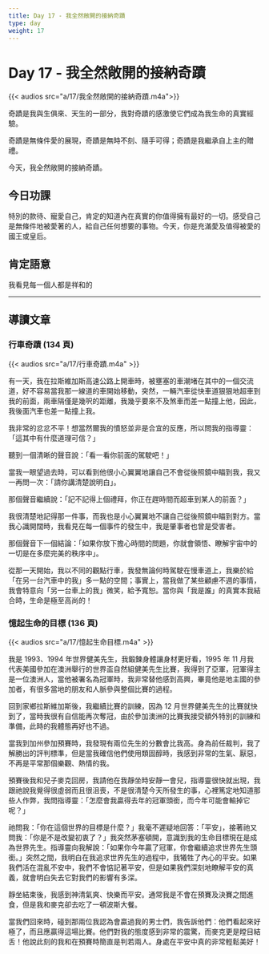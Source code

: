 ```yaml
---
title: Day 17 - 我全然敞開的接納奇蹟
type: day
weight: 17
---
```


# Day 17 - 我全然敞開的接納奇蹟

{{< audios src="a/17/我全然敞開的接納奇蹟.m4a">}}

奇蹟是我與生俱來、天生的一部分，我對奇蹟的感激使它們成為我生命的真實經驗。

奇蹟是無條件愛的展現，奇蹟是無時不刻、隨手可得；奇蹟是我繼承自上主的贈禮。

今天，我全然敞開的接納奇蹟。


## 今日功課

特別的款待、寵愛自己，肯定的知道內在真實的你值得擁有最好的一切。感受自己是無條件地被愛著的人，給自己任何想要的事物。今天，你是充滿愛及值得被愛的國王或皇后。

## 肯定語意

我看見每一個人都是祥和的

---

## 導讀文章

### 行車奇蹟 (134 頁)

{{< audios src="a/17/行車奇蹟.m4a" >}}

有一天，我在拉斯維加斯高速公路上開車時，被壅塞的車潮堵在其中的一個交流道，好不容易當我那一線道的車開始移動，突然，一輛汽車從快車道狠狠地超車到我的前面，兩車隔僅是幾呎的距離，我幾乎要來不及煞車而差一點撞上他，因此，我後面汽車也差一點撞上我。

我非常的忿忿不平！想當然爾我的憤怒並非是合宜的反應，所以問我的指導靈：「這其中有什麼道理可信？」

聽到一個清晰的聲音說：「看一看你前面的駕駛吧！」

當我一眼望過去時，可以看到他很小心翼翼地讓自己不會從後照鏡中瞄到我，我又一再問一次：「請你講清楚說明白」。

那個聲音繼續說：「記不記得上個禮拜，你正在趕時間而超車到某人的前面？」

我很清楚地記得那一件事，而我也是小心翼翼地不讓自己從後照鏡中瞄到對方。當我心識開闊時，我看見在每一個事件的發生中，我是肇事者也曾是受害者。

那個聲音下一個結論：「如果你放下擔心時間的問題，你就會領悟、瞭解宇宙中的一切是在多麼完美的秩序中」。

從那一天開始，我以不同的觀點行車，我發無論何時駕駛在慢車道上，我樂於給「在另一台汽車中的我」多一點的空間；事實上，當我做了某些顧慮不週的事情，我會特意向「另一台車上的我」微笑，給予寬恕。當你與「我是誰」的真實本我結合時，生命是極至高尚的！

### 憶起生命的目標 (136 頁)

{{< audios src="a/17/憶起生命目標.m4a" >}}

我是 1993、1994 年世界健美先生，我鍛鍊身體讓身材更好看，1995 年 11 月我代表美國參加在澳洲舉行的世界盃自然組健美先生比賽，我得到了亞軍，冠軍得主是一位澳洲人，當他被署名為冠軍時，我非常替他感到高興，畢竟他是地主國的參加者，有很多當地的朋友和人脈參與整個比賽的過程。

回到家鄉拉斯維加斯後，我繼續比賽的訓練，因為 12 月世界健美先生的比賽就快到了，當時我很有自信能再次奪冠，由於參加澳洲的比賽我接受額外特別的訓練和準備，此時的我體態再好也不過。

當我到加州參加預賽時，我發現有兩位先生的分數會比我高。身為前任裁判，我了解勝出的評判標準，但是當我確信他們使用類固醇時，我感到非常的生氣、厭惡，不再是平常那個樂觀、熱情的我。

預賽後我和兒子麥克回房，我請他在我靜坐時安靜一會兒，指導靈很快就出現，我跟祂說我覺得很虛弱而且很沮喪，不是很清楚今天所發生的事，心裡篤定地知道那些人作弊，我問指導靈：「怎麼會我贏得去年的冠軍頭銜，而今年可能會輸掉它呢？」

祂問我：「你在這個世界的目標是什麼？」我毫不遲疑地回答：「平安」，接著祂又問我：「你是不是改變初衷了？」我突然茅塞頓開，意識到我的生命目標現在是成為世界先生。指導靈向我解說：「如果你今年贏了冠軍，你會繼續追求世界先生頭銜。」突然之間，我明白在我追求世界先生的過程中，我犧牲了內心的平安。如果我們活在混亂不安中，我們不會惦記著平安，但是如果我們深刻地瞭解平安的真義，就會明白失去它對我們的影響有多深。

靜坐結束後，我感到神清氣爽、快樂而平安。通常我是不會在預賽及決賽之間進食，但是我和麥克卻去吃了一頓波斯大餐。

當我們回來時，碰到那兩位我認為會贏過我的男士們，我告訴他們：他們看起來好極了，而且應贏得這場比賽。他們對我的態度感到非常的震驚，而麥克更是瞠目結舌！他說此刻的我和在預賽時簡直是判若兩人。身處在平安中真的非常輕鬆美好！

